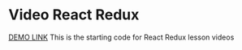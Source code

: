 # Video React Redux
[DEMO LINK](https://PrytulaAlexandr.github.io/video_react-redux/)
This is the starting code for React Redux lesson videos
